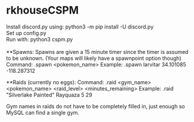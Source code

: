 # rkhouseCSPM

Install discord.py using: python3 -m pip install -U discord.py <br />
Set up config.py <br />
Run with: python3 cspm.py <br><br>
**Spawns: Spawns are given a 15 minute timer since the timer is assumed to be unknown. (Your maps will likely have a spawnpoint option though) Command: .spawn <pokemon_name> Example: .spawn larvitar 34.101085 -118.287312 <br />

**Raids (currently no eggs): Command: .raid <gym_name> <pokemon_name> <raid_level> <minutes_remaining> Example: .raid "Silverlake Painted" Rayquaza 5 29 <br />

Gym names in raids do not have to be completely filled in, just enough so MySQL can find a single gym.
